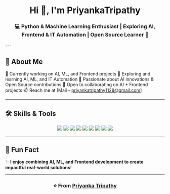 <h1 align="center">Hi 👋, I'm PriyankaTripathy</h1>
<h3 align="center">💻 Python & Machine Learning Enthusiast | Exploring AI, Frontend & IT Automation | Open Source Learner 🚀</h3>
---

## 🚀 About Me
🔭 Currently working on AI, ML, and Frontend projects
🌱 Exploring and learning AI, ML, and IT Automation
🐧 Passionate about AI innovations & Open Source contributions
👯 Open to collaborating on AI + Frontend projects
📫 Reach me at [Mail - priyankatripathy1128@gmail.com]


---

## 🛠️ Skills & Tools
<p align="center">
  <img src="https://img.shields.io/badge/Python-3776AB?style=for-the-badge&logo=python&logoColor=white"/>
  <img src="https://img.shields.io/badge/AI-FF6F00?style=for-the-badge&logo=openai&logoColor=white"/>
  <img src="https://img.shields.io/badge/Machine%20Learning-102230?style=for-the-badge&logo=tensorflow&logoColor=orange"/>
  <img src="https://img.shields.io/badge/Automation-4CAF50?style=for-the-badge&logo=ansible&logoColor=white"/>
  <img src="https://img.shields.io/badge/frontend">

  <img src="https://img.shields.io/badge/Django-092E20?style=for-the-badge&logo=django&logoColor=white"/>
  <img src="https://img.shields.io/badge/Flask-000000?style=for-the-badge&logo=flask&logoColor=white"/>
  <img src="https://img.shields.io/badge/Git-F05032?style=for-the-badge&logo=git&logoColor=white"/>
  <img src="https://img.shields.io/badge/Docker-2496ED?style=for-the-badge&logo=docker&logoColor=white"/>
</p>

---

## 🌟 Fun Fact
✨ **I enjoy combining AI, ML, and Frontend development to create impactful real-world solutions**!

---

<h3 align="center">⭐️ From <a href="https://github.com/priyanka291131">Priyanka Tripathy</a></h3>
